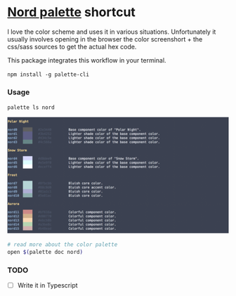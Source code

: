 # [Nord palette][nord] shortcut

I love the color scheme and uses it in various situations. Unfortunately
it usually involves opening in the browser the color screenshort + the
css/sass sources to get the actual hex code.

This package integrates this workflow in your terminal.

`npm install -g palette-cli`


### Usage

```bash
palette ls nord
```

![Alt text](/screenshot.png?raw=true "Palette")

```bash
# read more about the color palette
open $(palette doc nord)
```

### TODO

- [ ] Write it in Typescript


[nord]: https://arcticicestudio.github.io/nord/
